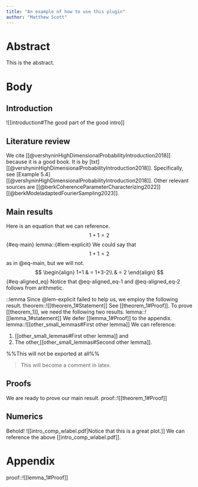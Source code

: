 ```yaml
---
title: "An example of how to use this plugin"
author: "Matthew Scott"
---
```

# Abstract
This is the abstract.
# Body
## Introduction
![[introduction#The good part of the good intro]]
## Literature review
We cite [[@vershyninHighDimensionalProbabilityIntroduction2018]] because it is a good book. It is by [txt][[@vershyninHighDimensionalProbabilityIntroduction2018]]. Specifically, see [Example 5.4][[@vershyninHighDimensionalProbabilityIntroduction2018]]. Other relevant sources are [[@berkCoherenceParameterCharacterizing2022]][[@berkModeladaptedFourierSampling2023]].
## Main results
Here is an equation that we can reference.
$$1+1 = 2$${#eq-main}
lemma::{#lem-explicit}
We could say that
$$1+1  = 2$$
as in @eq-main, but we will not.
$$
\begin{align}
  1+1 & = 1+3-2\\
& = 2
\end{align}
$${#eq-aligned_eq}
Notice that @eq-aligned_eq-1 and @eq-aligned_eq-2 follows from arithmetic.

::lemma
Since @lem-explicit failed to help us, we employ the following result.
theorem::![[theorem_1#Statement]]
See [[theorem_1#Proof]]. To prove [[theorem_1]], we need the following two results.
lemma::![[lemma_1#statement]]
We defer [[lemma_1#Proof]] to the appendix.
lemma::![[other_small_lemmas#First other lemma]]
We can reference: 
1. [[other_small_lemmas#First other lemma]] and 
2. The other,[[other_small_lemmas#Second other lemma]].

%%This will not be exported at all%%
> This will become a comment in latex.
## Proofs
We are ready to prove our main result.
proof::![[theorem_1#Proof]]
## Numerics
Behold!
![[intro_comp_wlabel.pdf|Notice that this is a great plot.]]
We can reference the above [[intro_comp_wlabel.pdf]].
# Appendix
proof::![[lemma_1#Proof]]
